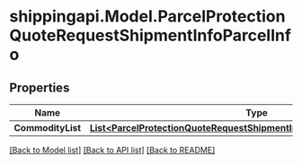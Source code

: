 
# shippingapi.Model.ParcelProtectionQuoteRequestShipmentInfoParcelInfo

## Properties

Name | Type | Description | Notes
------------ | ------------- | ------------- | -------------
**CommodityList** | [**List&lt;ParcelProtectionQuoteRequestShipmentInfoParcelInfoCommodityList&gt;**](ParcelProtectionQuoteRequestShipmentInfoParcelInfoCommodityList.md) |  | 

[[Back to Model list]](../README.md#documentation-for-models)
[[Back to API list]](../README.md#documentation-for-api-endpoints)
[[Back to README]](../README.md)

